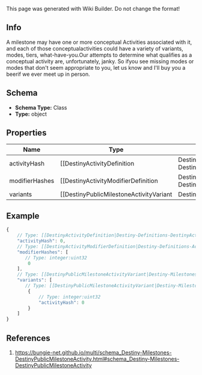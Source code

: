 <span class="wiki-builder">This page was generated with Wiki Builder. Do not change the format!</span>

## Info
A milestone may have one or more conceptual Activities associated with it, and each of those conceptualactivities could have a variety of variants, modes, tiers, what-have-you.Our attempts to determine what qualifies as a conceptual activity are, unfortunately, janky.  So ifyou see missing modes or modes that don't seem appropriate to you, let us know and I'll buy you a beerif we ever meet up in person.

## Schema
* **Schema Type:** Class
* **Type:** object

## Properties
Name | Type | Description
---- | ---- | -----------
activityHash | [[DestinyActivityDefinition|Destiny-Definitions-DestinyActivityDefinition]]:ManifestDefinition:integer:uint32 | The hash identifier of the activity that's been chosen to be considered the canonical &quot;conceptual&quot; activity definition.  This may have many variants, defined herein.
modifierHashes | [[DestinyActivityModifierDefinition|Destiny-Definitions-ActivityModifiers-DestinyActivityModifierDefinition]]:ManifestDefinition:integer:uint32[] | The activity may have 0-to-many modifiers: if it does, this will contain the hashesto the DestinyActivityModifierDefinition that defines the modifier being applied.
variants | [[DestinyPublicMilestoneActivityVariant|Destiny-Milestones-DestinyPublicMilestoneActivityVariant]][] | Every relevant variation of this conceptual activity, including the conceptual activity itself,have variants defined here.

## Example
```javascript
{
    // Type: [[DestinyActivityDefinition|Destiny-Definitions-DestinyActivityDefinition]]:ManifestDefinition:integer:uint32
    "activityHash": 0,
    // Type: [[DestinyActivityModifierDefinition|Destiny-Definitions-ActivityModifiers-DestinyActivityModifierDefinition]]:ManifestDefinition:integer:uint32[]
    "modifierHashes": [
       // Type: integer:uint32
        0
    ],
    // Type: [[DestinyPublicMilestoneActivityVariant|Destiny-Milestones-DestinyPublicMilestoneActivityVariant]][]
    "variants": [
       // Type: [[DestinyPublicMilestoneActivityVariant|Destiny-Milestones-DestinyPublicMilestoneActivityVariant]]
        {
            // Type: integer:uint32
            "activityHash": 0
        }
    ]
}

```

## References
1. https://bungie-net.github.io/multi/schema_Destiny-Milestones-DestinyPublicMilestoneActivity.html#schema_Destiny-Milestones-DestinyPublicMilestoneActivity
